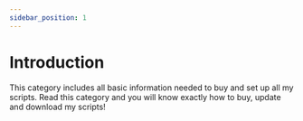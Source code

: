 ```yaml
---
sidebar_position: 1
---
```


# Introduction

This category includes all basic information needed to buy and set up all my scripts.
Read this category and you will know exactly how to buy, update and download my scripts!
